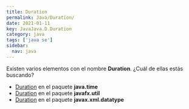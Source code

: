 ```yaml
---
title: Duration
permalink: Java/Duration/
date: 2021-01-11
key: JavaJava.D.Duration
category: java
tags: ['java se']
sidebar: 
  nav: java
---
```


Existen varios elementos con el nombre **Duration**. ¿Cuál de ellas estás buscando?
<ul>
<li><a href="/Java/Duration-java-time/">Duration</a> en el paquete <strong>java.time</strong></li>
<li><a href="/Java/Duration-javafx-util/">Duration</a> en el paquete <strong>javafx.util</strong></li>
<li><a href="/Java/Duration-javax-xml-datatype/">Duration</a> en el paquete <strong>javax.xml.datatype</strong></li>
<ul>
